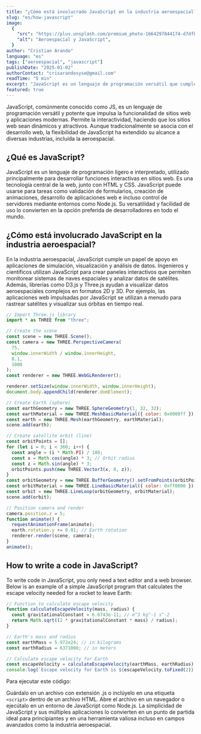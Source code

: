 ```yaml
---
title: "¿Cómo está involucrado JavaScript en la industria aeroespacial?"
slug: "es/how-javascript"
image:
  {
    "src": "https://plus.unsplash.com/premium_photo-1664297844174-d7dfb8d0e7f1?q=80&w=2370&auto=format&fit=crop&ixlib=rb-4.0.3&ixid=M3wxMjA3fDB8MHxwaG90by1wYWdlfHx8fGVufDB8fHx8fA%3D%3D",
    "alt": "Aeroespacial y JavaScript",
  }
author: "Cristian Arando"
language: "es"
tags: ["aeroespacial", "javascript"]
publishDate: "2025-01-02"
authorContact: "crisarandosyse@gmail.com"
readTime: "5 min"
excerpt: "JavaScript es un lenguaje de programación versátil que cumple un papel de apoyo en la industria aeroespacial, especialmente en simulación, visualización y análisis de datos."
featured: true
---
```


JavaScript, comúnmente conocido como JS, es un lenguaje de programación versátil y potente que impulsa la funcionalidad de sitios web y aplicaciones modernas. Permite la interactividad, haciendo que los sitios web sean dinámicos y atractivos. Aunque tradicionalmente se asocia con el desarrollo web, la flexibilidad de JavaScript ha extendido su alcance a diversas industrias, incluida la aeroespacial.

## ¿Qué es JavaScript?

<Notation type="underline" color="yellow">JavaScript es un lenguaje de programación ligero e interpretado, utilizado principalmente para desarrollar funciones interactivas en sitios web. Es una tecnología central de la web, junto con HTML y CSS</Notation>. JavaScript puede usarse para tareas como validación de formularios, creación de animaciones, desarrollo de aplicaciones web e incluso control de servidores mediante entornos como Node.js. Su versatilidad y facilidad de uso lo convierten en la opción preferida de desarrolladores en todo el mundo.

## ¿Cómo está involucrado JavaScript en la industria aeroespacial?

En la industria aeroespacial, <Notation type="bracket" color="yellow" padding="10px" strokeWidth="2">JavaScript cumple un papel de apoyo en aplicaciones de simulación, visualización y análisis de datos</Notation>. Ingenieros y científicos utilizan JavaScript para crear paneles interactivos que permiten monitorear sistemas de naves espaciales y analizar datos de satélites. Además, librerías como D3.js y Three.js ayudan a visualizar datos aeroespaciales complejos en formatos 2D y 3D. Por ejemplo, las aplicaciones web impulsadas por JavaScript se utilizan a menudo para rastrear satélites y visualizar sus órbitas en tiempo real.

```js
// Import Three.js library
import * as THREE from "three";

// Create the scene
const scene = new THREE.Scene();
const camera = new THREE.PerspectiveCamera(
  75,
  window.innerWidth / window.innerHeight,
  0.1,
  1000
);
const renderer = new THREE.WebGLRenderer();

renderer.setSize(window.innerWidth, window.innerHeight);
document.body.appendChild(renderer.domElement);

// Create Earth (sphere)
const earthGeometry = new THREE.SphereGeometry(1, 32, 32);
const earthMaterial = new THREE.MeshBasicMaterial({ color: 0x0000ff });
const earth = new THREE.Mesh(earthGeometry, earthMaterial);
scene.add(earth);

// Create satellite orbit (line)
const orbitPoints = [];
for (let i = 0; i < 360; i++) {
  const angle = (i * Math.PI) / 180;
  const x = Math.cos(angle) * 3; // Orbit radius
  const z = Math.sin(angle) * 3;
  orbitPoints.push(new THREE.Vector3(x, 0, z));
}
const orbitGeometry = new THREE.BufferGeometry().setFromPoints(orbitPoints);
const orbitMaterial = new THREE.LineBasicMaterial({ color: 0xff0000 });
const orbit = new THREE.LineLoop(orbitGeometry, orbitMaterial);
scene.add(orbit);

// Position camera and render
camera.position.z = 5;
function animate() {
  requestAnimationFrame(animate);
  earth.rotation.y += 0.01; // Earth rotation
  renderer.render(scene, camera);
}
animate();
```

## How to write a code in JavaScript?

To write code in JavaScript, you only need a text editor and a web browser. Below is an example of a simple JavaScript program that calculates the escape velocity needed for a rocket to leave Earth:

```js
// Function to calculate escape velocity
function calculateEscapeVelocity(mass, radius) {
  const gravitationalConstant = 6.6743e-11; // m^3 kg^-1 s^-2
  return Math.sqrt((2 * gravitationalConstant * mass) / radius);
}

// Earth's mass and radius
const earthMass = 5.972e24; // in kilograms
const earthRadius = 6371000; // in meters

// Calculate escape velocity for Earth
const escapeVelocity = calculateEscapeVelocity(earthMass, earthRadius);
console.log(`Escape velocity for Earth is ${escapeVelocity.toFixed(2)} m/s.`);
```

Para ejecutar este código:

Guárdalo en un archivo con extensión .js o inclúyelo en una etiqueta `<script>` dentro de un archivo HTML.
Abre el archivo en un navegador o ejecútalo en un entorno de JavaScript como Node.js.
La simplicidad de JavaScript y sus múltiples aplicaciones lo convierten en un punto de partida ideal para principiantes y en una herramienta valiosa incluso en campos avanzados como la industria aeroespacial.
